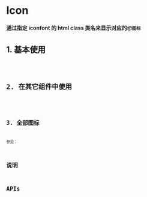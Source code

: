 # Icon

**通过指定 iconfont 的 html class 类名来显示对应的`📦图标`**

## 1. 基本使用

<code src="./../demo/icon/normal-usage.demo.tsx"/>

## 2. 在其它组件中使用

<code src="./../demo/icon/used-in-others.demo.tsx"/>

## 3. 全部图标

参见：

## 说明

## APIs
